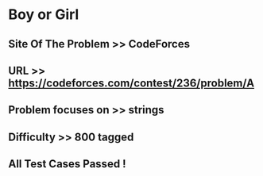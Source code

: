 # Boy or Girl

## Site Of The Problem >> CodeForces

## URL >> https://codeforces.com/contest/236/problem/A

## Problem focuses on >> strings

## Difficulty >> 800 tagged

## All Test Cases Passed !


